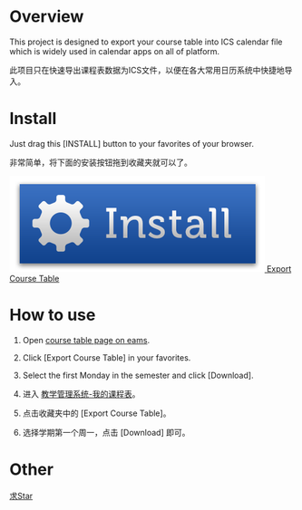 # Overview

This project is designed to export your course table into ICS calendar file which is widely used in calendar apps on all of platform.

此项目只在快速导出课程表数据为ICS文件，以便在各大常用日历系统中快捷地导入。

# Install

Just drag this [INSTALL] button to your favorites of your browser.

非常简单，将下面的安装按钮拖到收藏夹就可以了。

[![Export Course Table](installbutton.png) Export Course Table](javascript:void(function(u,s){s=document.body.appendChild(document.createElement('script'));s.src=u+'?ts='+Date.now();s.charset='UTF-8'}('https://eastpiger.github.io/Course-Table-ICS-Formatter/dist.js')))

# How to use

1. Open [course table page on eams](http://eams.shanghaitech.edu.cn/eams/courseTableForStd.action).
2. Click [Export Course Table] in your favorites.
3. Select the first Monday in the semester and click [Download].

1. 进入 [教学管理系统-我的课程表](http://eams.shanghaitech.edu.cn/eams/courseTableForStd.action)。
2. 点击收藏夹中的 [Export Course Table]。
3. 选择学期第一个周一，点击 [Download] 即可。

# Other

[求Star](https://github.com/eastpiger/Course-Table-ICS-Formatter)

